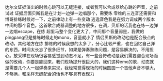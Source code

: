 达尔文证据演出的时候心跳可以无缝连接，或者我可以合成器给心跳的声音，之前试过
证据后面贝斯我是在计划一边弹一边唱那个，需要练
零维的三连音还需要和博哥排练时候对一下，之前律动上有一些变动
逃逸音色我是在努力调成两个版本中间的那个音色，这首歌合成器调整的地方很多，在调，贝斯的话我也在练一边弹一边唱escape，在练
超里马整个变化更大了，中间那个音量弱是，我做的pingpang但是排练时候走的mono，音量就小了
情侣贝斯的改动也是配合鼓点的改动，其他地方在练
排练的时候我想的太多了，分心比较严重，也在回忆自己弹的东西，时间太长忘了很多细节，如果是弹奏熟练问题，是容易解决的，不用担心。放采样在现场很容易感觉到动态不足，有一些音符改动是我们需要迎合现场而做的改动，你要是能回来，我们现场提升很巨大的，我们这种emo的歌，动态就是需要几个人一起弹奏来实现，我经常觉得现场的时候圆圆一个吉他声音不够大，不够满，和采样无缝配合的话也不够具有表现力